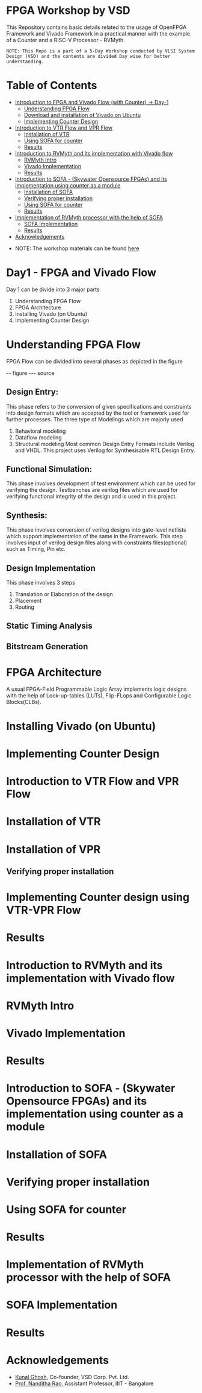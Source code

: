 # FPGA Workshop by VSD

This Repository contains basic details related to the usage of OpenFPGA Framework and Vivado Framework in a practical manner with the example of a Counter and a RISC-V Processor - RVMyth.

`NOTE: This Repo is a part of a 5-Day Workshop conducted by VLSI System Design (VSD) and the contents are divided Day wise for better understanding.`

# Table of Contents
- [Introduction to FPGA and Vivado Flow (with Counter) -> Day-1](#day1---fpga-and-vivado-flow)
	- [Understanding FPGA Flow](#understanding-fpga-flow)
	- [Download and installation of Vivado on Ubuntu](#)
	- [Implementing Counter Design](#)
- [Introduction to VTR Flow and VPR Flow](#)
	- [Installation of VTR](#)
	- [Using SOFA for counter](#)
	- [Results](#)
- [Introduction to RVMyth and its implementation with Vivado flow](#)
	- [RVMyth Intro]()
	- [Vivado Implementation]()
	- [Results]()
- [Introduction to SOFA - (Skywater Opensource FPGAs) and its implementation using counter as a module](#Day4)
	- [Installation of SOFA](#)
	- [Verifying proper installation](#)
	- [Using SOFA for counter](#)
	- [Results](#)
- [Implementation of RVMyth processor with the help of SOFA](#Day5)
	- [SOFA Implementation]()
	- [Results]()
- [Acknowledgements](#Acknowledgements)

* NOTE: The workshop materials can be found [here](https://github.com/nandithaec/fpga_workshop_collaterals)

# Day1 - FPGA and Vivado Flow
Day 1 can be divide into 3 major parts
 1. Understanding FPGA Flow
 2. FPGA Architecture
 3. Installing Vivado (on Ubuntu)
 4. Implementing Counter Design
 
# Understanding FPGA Flow
FPGA Flow can be divided into several phases as depicted in the figure

-- figure
--- source

## Design Entry:
This phase refers to the conversion of given specifications and constraints into design formats which are accepted by the tool or framework used for further processes. The three type of Modelings which are majorly used 
 1. Behavioral modeling
 2. Dataflow modeling
 3. Structural modeling
	Most common Design Entry Formats include Verilog and VHDL. This project uses Verilog for Synthesisable RTL Design Entry.
	
## Functional Simulation:
This phase involves development of test environment which can be used for verifying the design.
Testbenches are verilog files which are used for verifying functional integrity of the design and is used in this project.

## Synthesis:
This phase involves conversion of verilog designs into gate-level netlists which support implementation of the same in the Framework. This step involves input of verilog design files along with constraints files(optional) such as Timing, Pin etc.

## Design Implementation
This phase involves 3 steps
 1. Translation or Elaboration of the design
 2. Placement
 3. Routing
 
## Static Timing Analysis

## Bitstream Generation


# FPGA Architecture
A usual FPGA-Field Programmable Logic Array implements logic designs with the help of Look-up-tables (LUTs), Flip-FLops and Configurable Logic Blocks(CLBs).

# Installing Vivado (on Ubuntu)

# Implementing Counter Design

# Introduction to VTR Flow and VPR Flow
# Installation of VTR
# Installation of VPR

## Verifying proper installation
# Implementing Counter design using VTR-VPR Flow

# Results



# Introduction to RVMyth and its implementation with Vivado flow
# RVMyth Intro
# Vivado Implementation
# Results


# Introduction to SOFA - (Skywater Opensource FPGAs) and its implementation using counter as a module
# Installation of SOFA
# Verifying proper installation
# Using SOFA for counter 
# Results

# Implementation of RVMyth processor with the help of SOFA
# SOFA Implementation
# Results


# Acknowledgements
- [Kunal Ghosh](https://github.com/kunalg123), Co-founder, VSD Corp. Pvt. Ltd.
- [Prof. Nanditha Rao](https://github.com/nandithaec), Assistant Professor, IIIT - Bangalore
